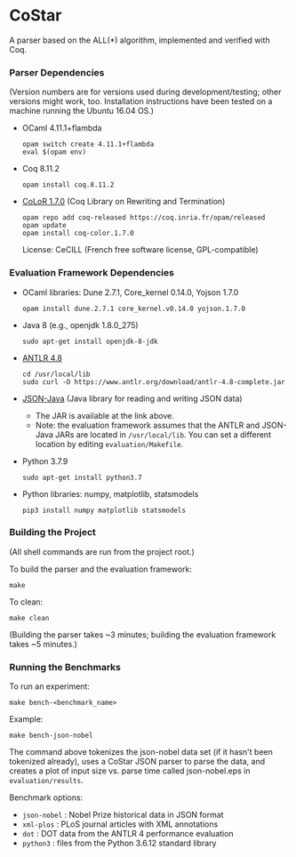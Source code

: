 # CoStar
A parser based on the ALL(*) algorithm, implemented and verified with Coq.

### Parser Dependencies

(Version numbers are for versions used during development/testing; other versions might work, too. Installation instructions have been tested on a machine running the Ubuntu 16.04 OS.)

* OCaml 4.11.1+flambda
  ```
  opam switch create 4.11.1+flambda
  eval $(opam env)
  ```

* Coq 8.11.2

  ```
  opam install coq.8.11.2
  ```

* [CoLoR 1.7.0](http://color.inria.fr/) (Coq Library on Rewriting and Termination)

  ```
  opam repo add coq-released https://coq.inria.fr/opam/released
  opam update
  opam install coq-color.1.7.0
  ```

  License: CeCILL (French free software license, GPL-compatible)

### Evaluation Framework Dependencies

* OCaml libraries: Dune 2.7.1, Core_kernel 0.14.0, Yojson 1.7.0
  ```
  opam install dune.2.7.1 core_kernel.v0.14.0 yojson.1.7.0
  ```

* Java 8 (e.g., openjdk 1.8.0_275)
  ```
  sudo apt-get install openjdk-8-jdk
  ```

* [ANTLR 4.8](https://www.antlr.org)
  ```
  cd /usr/local/lib
  sudo curl -O https://www.antlr.org/download/antlr-4.8-complete.jar
  ```

* [JSON-Java](https://github.com/stleary/JSON-java) (Java library for reading and writing JSON data)
  * The JAR is available at the link above.
  * Note: the evaluation framework assumes that the ANTLR and JSON-Java JARs are located in `/usr/local/lib`. You can set a different location by editing `evaluation/Makefile`.

* Python 3.7.9
  ```
  sudo apt-get install python3.7
  ```

* Python libraries: numpy, matplotlib, statsmodels
  ```
  pip3 install numpy matplotlib statsmodels
  ```

### Building the Project

(All shell commands are run from the project root.)

To build the parser and the evaluation framework:

```
make
```

To clean:

```
make clean
```

(Building the parser takes ~3 minutes; building the evaluation framework takes ~5 minutes.)

### Running the Benchmarks

To run an experiment:

```
make bench-<benchmark_name>
```

Example:

```
make bench-json-nobel
```

The command above tokenizes the json-nobel data set (if it hasn't been tokenized already), uses a CoStar JSON parser to parse the data, and creates a plot of input size vs. parse time called json-nobel.eps in `evaluation/results`.

Benchmark options:

- ```json-nobel``` : Nobel Prize historical data in JSON format
- ```xml-plos```   : PLoS journal articles with XML annotations
- ```dot```        : DOT data from the ANTLR 4 performance evaluation
- ```python3```    : files from the Python 3.6.12 standard library




